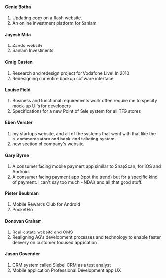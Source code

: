 #### Genie Botha

1. Updating copy on a flash website.
2. An online investment platform for Sanlam

#### Jayesh Mita

1. Zando website
2. Sanlam Investments

#### Craig Casten

1. Research and redesign project for Vodafone Live! In 2010
2. Redesigning our entire backup software interface

#### Louise Field

1. Business and functional requirements work often require me to specify mock-up UI's for developers
2. Specifications for a new Point of Sale system for all TFG stores

#### Eben Verster

1. my startups website, and all of the systems that went with that like the e-commerce store and back-end ticketing system.
2.  new section of company's website.

#### Gary Byrne

1. A consumer facing mobile payment app similar to SnapScan, for iOS and Android.
2. A consumer facing payment app (spot the trend) but for a specific kind of payment. I can't say too much - NDA’s and all that good stuff.

#### Pieter Beukman

1. Mobile Rewards Club for Android
2. PocketFlo

#### Donovan Graham

1. Real-estate website and CMS
2. Realigning AG's development processes and technology to enable faster delivery on customer focused application

#### Jason Govender

1. CRM system called Siebel CRM as a test analyst
2. Mobile application Professional Development app UX
